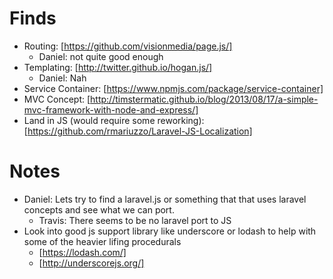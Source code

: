 # Finds
- Routing: [https://github.com/visionmedia/page.js/]
    - Daniel: not quite good enough
- Templating: [http://twitter.github.io/hogan.js/]
    - Daniel: Nah
- Service Container: [https://www.npmjs.com/package/service-container]
- MVC Concept: [http://timstermatic.github.io/blog/2013/08/17/a-simple-mvc-framework-with-node-and-express/]
- Land in JS (would require some reworking): [https://github.com/rmariuzzo/Laravel-JS-Localization]

# Notes
- Daniel: Lets try to find a laravel.js or something that that uses laravel concepts and see what we can port.
    - Travis: There seems to be no laravel port to JS
- Look into good js support library like underscore or lodash to help with some of the heavier lifing procedurals
    - [https://lodash.com/]
    - [http://underscorejs.org/]
